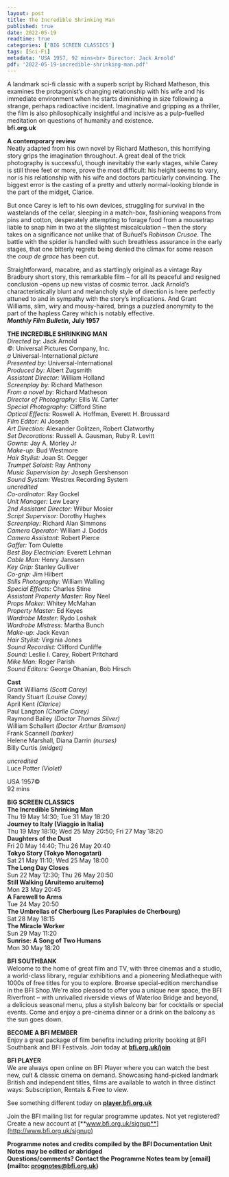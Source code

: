 ```yaml
---
layout: post
title: The Incredible Shrinking Man
published: true
date: 2022-05-19
readtime: true
categories: ['BIG SCREEN CLASSICS']
tags: [Sci-Fi]
metadata: 'USA 1957, 92 mins<br> Director: Jack Arnold'
pdf: '2022-05-19-incredible-shrinking-man.pdf'
---
```


A landmark sci-fi classic with a superb script by Richard Matheson, this examines the protagonist’s changing relationship with his wife and his immediate environment when he starts diminishing in size following a strange, perhaps radioactive incident. Imaginative and gripping as a thriller, the film is also philosophically insightful and incisive as a pulp-fuelled meditation on questions of humanity and existence.<br>
**bfi.org.uk**<br>

**A contemporary review**<br>
Neatly adapted from his own novel by Richard Matheson, this horrifying story grips the imagination throughout. A great deal of the trick photography is successful, though inevitably the early stages, while Carey is still three feet or more, prove the most difficult: his height seems to vary, nor is his relationship with his wife and doctors particularly convincing. The biggest error is the casting of a pretty and utterly normal-looking blonde in the part of the midget, Clarice.

But once Carey is left to his own devices, struggling for survival in the wastelands of the cellar, sleeping in a match-box, fashioning weapons from pins and cotton, desperately attempting to forage food from a mousetrap liable to snap him in two at the slightest miscalculation – then the story takes on a significance not unlike that of Buñuel’s _Robinson Crusoe_. The battle with the spider is handled with such breathless assurance in the early stages, that one bitterly regrets being denied the climax for some reason the _coup de grace_ has been cut.

Straightforward, macabre, and as startlingly original as a vintage Ray Bradbury short story, this remarkable film – for all its peaceful and resigned conclusion –opens up new vistas of cosmic terror. Jack Arnold’s characteristically blunt and melancholy style of direction is here perfectly attuned to and in sympathy with the story’s implications. And Grant Williams, slim, wiry and mousy-haired, brings a puzzled anonymity to the part of the hapless Carey which is notably effective.<br>
**_Monthly Film Bulletin_, July 1957**<br>
  

**THE INCREDIBLE SHRINKING MAN**<br>
_Directed by:_ Jack Arnold<br>
_©:_ Universal Pictures Company, Inc.<br>
_a_ Universal-International _picture_<br>
_Presented by:_ Universal-International<br>
_Produced by:_ Albert Zugsmith<br>
_Assistant Director:_ William Holland<br>
_Screenplay by:_ Richard Matheson<br>
_From a novel by:_ Richard Matheson<br>
_Director of Photography:_ Ellis W. Carter<br>
_Special Photography:_ Clifford Stine<br>
_Optical Effects:_ Roswell A. Hoffman, Everett H. Broussard<br>
_Film Editor:_ Al Joseph<br>
_Art Direction:_ Alexander Golitzen, Robert Clatworthy<br>
_Set Decorations:_ Russell A. Gausman, Ruby R. Levitt<br>
_Gowns:_ Jay A. Morley Jr<br>
_Make-up:_ Bud Westmore<br>
_Hair Stylist:_ Joan St. Oegger<br>
_Trumpet Soloist:_ Ray Anthony<br>
_Music Supervision by:_ Joseph Gershenson<br>
_Sound System:_ Westrex Recording System<br>
_uncredited_<br>
_Co-ordinator:_ Ray Gockel<br>
_Unit Manager:_ Lew Leary<br>
_2nd Assistant Director:_ Wilbur Mosier<br>
_Script Supervisor:_ Dorothy Hughes<br>
_Screenplay:_ Richard Alan Simmons<br>
_Camera Operator:_ William J. Dodds<br>
_Camera Assistant:_ Robert Pierce<br>
_Gaffer:_ Tom Oulette<br>
_Best Boy Electrician:_ Everett Lehman<br>
_Cable Man:_ Henry Janssen<br>
_Key Grip:_ Stanley Gulliver<br>
_Co-grip:_ Jim Hilbert<br>
_Stills Photography:_ William Walling<br>
_Special Effects:_ Charles Stine<br>
_Assistant Property Master:_ Roy Neel<br>
_Props Maker:_ Whitey McMahan<br>
_Property Master:_ Ed Keyes<br>
_Wardrobe Master:_ Rydo Loshak<br>
_Wardrobe Mistress:_ Martha Bunch<br>
_Make-up:_ Jack Kevan<br>
_Hair Stylist:_ Virginia Jones<br>
_Sound Recordist:_ Clifford Cunliffe<br>
_Sound:_ Leslie I. Carey, Robert Pritchard<br>
_Mike Man:_ Roger Parish<br>
_Sound Editors:_ George Ohanian, Bob Hirsch<br>

**Cast**<br>
Grant Williams _(Scott Carey)_<br>
Randy Stuart _(Louise Carey)_<br>
April Kent _(Clarice)_<br>
Paul Langton _(Charlie Carey)_<br>
Raymond Bailey _(Doctor Thomas Silver)_<br>
William Schallert _(Doctor Arthur Bramson)_<br>
Frank Scannell _(barker)_<br>
Helene Marshall, Diana Darrin _(nurses)_<br>
Billy Curtis _(midget)_<br>

_uncredited_<br>
Luce Potter _(Violet)_<br>

USA 1957©<br>
92 mins<br>

**BIG SCREEN CLASSICS**<br>
**The Incredible Shrinking Man**<br>
Thu 19 May 14:30; Tue 31 May 18:20<br>
**Journey to Italy (Viaggio in Italia)**<br>
Thu 19 May 18:10; Wed 25 May 20:50; Fri 27 May 18:20<br>
**Daughters of the Dust**<br>
Fri 20 May 14:40; Thu 26 May 20:40<br>
**Tokyo Story (Tokyo Monogatari)**<br>
Sat 21 May 11:10; Wed 25 May 18:00<br>
**The Long Day Closes**<br>
Sun 22 May 12:30; Thu 26 May 20:50<br>
**Still Walking (Aruitemo aruitemo)**<br>
Mon 23 May 20:45<br>
**A Farewell to Arms**<br>
Tue 24 May 20:50<br>
**The Umbrellas of Cherbourg (Les Parapluies de Cherbourg)**<br>
Sat 28 May 18:15<br>
**The Miracle Worker**<br>
Sun 29 May 11:20<br>
**Sunrise: A Song of Two Humans**<br>
Mon 30 May 18:20<br>

**BFI SOUTHBANK**  
Welcome to the home of great film and TV, with three cinemas and a studio, a world-class library, regular exhibitions and a pioneering Mediatheque with 1000s of free titles for you to explore. Browse special-edition merchandise in the BFI Shop.We&#39;re also pleased to offer you a unique new space, the BFI Riverfront – with unrivalled riverside views of Waterloo Bridge and beyond, a delicious seasonal menu, plus a stylish balcony bar for cocktails or special events. Come and enjoy a pre-cinema dinner or a drink on the balcony as the sun goes down.  

**BECOME A BFI MEMBER**  
Enjoy a great package of film benefits including priority booking at BFI Southbank and BFI Festivals. Join today at [**bfi.org.uk/join**](http://www.bfi.org.uk/join)  

**BFI PLAYER**  
 We are always open online on BFI Player where you can watch the best new, cult &amp; classic cinema on demand. Showcasing hand-picked landmark British and independent titles, films are available to watch in three distinct ways: Subscription, Rentals &amp; Free to view.  

See something different today on [**player.bfi.org.uk**](https://player.bfi.org.uk)  

Join the BFI mailing list for regular programme updates. Not yet registered? Create a new account at [**www.bfi.org.uk/signup**](http://www.bfi.org.uk/signup)

**Programme notes and credits compiled by the BFI Documentation Unit  
Notes may be edited or abridged  
Questions/comments? Contact the Programme Notes team by [email](mailto: prognotes@bfi.org.uk)**
